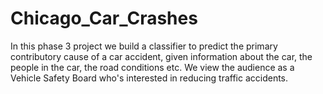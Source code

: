 # Chicago_Car_Crashes
In this phase 3 project we build a classifier to predict the primary contributory cause of a car accident, given information about the car, the people in the car, the road conditions etc. We view the audience as a Vehicle Safety Board who's interested in reducing traffic accidents.
